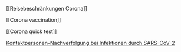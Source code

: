 [[Reisebeschränkungen Corona]]

[[Corona vaccination]]

[[Corona quick test]]

[Kontaktpersonen-Nachverfolgung bei Infektionen durch SARS-CoV-2](https://www.rki.de/DE/Content/InfAZ/N/Neuartiges_Coronavirus/Kontaktperson/Management.html)



